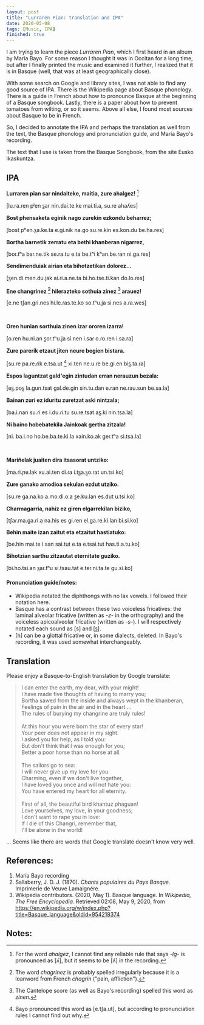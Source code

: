 ```yaml
---
layout: post
title: "Lurraren Pian: translation and IPA"
date: 2020-05-08
tags: [Music, IPA]
finished: true
---
```


I am trying to learn the piece _Lurraren Pian_, which I first heard in an album by Maria Bayo. For some reason I thought it was in Occitan for a long time, but after I finally printed the music and examined it further, I realized that it is in Basque (well, that was at least geographically close).

With some search on Google and library sites, I was not able to find any good source of IPA. There is the Wikipedia page about Basque phonology. There is a guide in French about how to pronounce Basque at the beginning of a Basque songbook. Lastly, there is a paper about how to prevent tomatoes from wilting, or so it seems. Above all else, I found most sources about Basque to be in French.

So, I decided to annotate the IPA and perhaps the translation as well from the text, the Basque phonology and pronunciation guide, and Maria Bayo's recording.

The text that I use is taken from the Basque Songbook, from the site Eusko Ikaskuntza.

## IPA

**Lurraren pian sar nindaiteke, maitia, zure ahalgez!** [^1]

[lu.ra.ɾen pʲen s̺ar nin.dai.te.ke mai.ti.a, su.ɾe ahaʎes]

**Bost phensaketa eginik nago zurekin ezkondu beharrez;**

[bost pʰen.s̺a.ke.ta e.gi.nik na.go su.ɾe.kin es.kon.du be.ha.res]

**Bortha barnetik zerratu eta bethi khanberan nigarrez,**

[boɾ.tʰa baɾ.ne.tik se.ra.tu e.ta be.tʰi kʰan.be.ɾan ni.ga.res]

**Sendimenduiak airian eta bihotzetikan dolorez...**

[s̺en.di.men.du.jak ai.ɾi.a.ne.ta bi.ho.tse.ti.kan do.lo.ɾes]

**Ene changrinez [^2] hilerazteko sothuia zinez [^3] arauez!**

[e.ne tʃan.gɾi.nes hi.le.ɾas.te.ko so.tʰu.ja si.nes a.ɾa.wes]

[^1]: For the word _ahalgez_, I cannot find any reliable rule that says _-lg-_ is pronounced as [ʎ], but it seems to be [ʎ] in the recording.
[^2]: The word _chagrinez_ is probably spelled irregularly because it is a loanword from French _chagrin_ ("pain, affliction").
[^3]: The Cantelope score (as well as Bayo's recording) spelled this word as _zinen_.
<br>

**Oren hunian sorthuia zinen izar ororen izarra!**

[o.ɾen hu.ni.an s̺oɾ.tʰu.ja si.nen i.saɾ o.ɾo.ɾen i.sa.ra]

**Zure parerik etzaut jiten neure begien bistara.**

[su.ɾe pa.ɾe.ɾik e.tsa.ut [^4] xi.ten ne.u.ɾe be.gi.en bis̺.ta.ɾa]

**Espos laguntzat gald'egin zintudan erran nerauzun bezala:**

[es̺.pos̺ la.gun.tsat gal.de.gin sin.tu.dan e.ran ne.ɾau.sun be.sa.la]

**Bainan zuri ez iduritu zuretzat aski nintzala;**

[ba.i.nan su.ɾi es i.du.ɾi.tu su.ɾe.tsat as̺.ki nin.tsa.la]

**Ni baino hobebatekila Jainkoak gertha zitzala!**

[ni. ba.i.no ho.be.ba.te.ki.la xain.ko.ak geɾ.tʰa si.tsa.la]

<br>

**Mariñelak juaiten dira itsasorat untziko:**

[ma.ɾi.ɲe.lak xu.ai.ten di.ɾa i.ts̺a.s̺o.ɾat un.tsi.ko]

**Zure ganako amodioa sekulan ezdut utziko.**

[su.ɾe ga.na.ko a.mo.di.o.a s̺e.ku.lan es.dut u.tsi.ko]

**Charmagarria, nahiz ez giren elgarrekilan biziko,**

[tʃaɾ.ma.ga.ri.a na.his es gi.ɾen el.ga.re.ki.lan bi.si.ko]

**Behin maite izan zaitut eta etzaitut hastiatuko:**

[be.hin mai.te i.san sai.tut e.ta e.tsai.tut has.ti.a.tu.ko]

**Bihotzian sarthu zitzautat eternitate guziko.**

[bi.ho.tsi.an s̺aɾ.tʰu si.tsau.tat e.teɾ.ni.ta.te gu.si.ko]

[^4]: Bayo pronounced this word as [e.tʃa.ut], but according to pronunciation rules I cannot find out why.


#### Pronunciation guide/notes:
- Wikipedia notated the diphthongs with no lax vowels. I followed their notation here.
- Basque has a contrast between these two voiceless fricatives: the laminal alveolar fricative (written as _-z-_ in the orthography) and the voiceless apicoalveolar fricative (written as _-s-_). I will respectively notated each sound as [s] and [s̺].
- [h] can be a glottal fricative or, in some dialects, deleted. In Bayo's recording, it was used somewhat interchangeably.

## Translation

Please enjoy a Basque-to-English translation by Google translate:

>I can enter the earth, my dear, with your might!<br>
I have made five thoughts of having to marry you;<br>
Bortha sawed from the inside and always wept in the khanberan,<br>
Feelings of pain in the air and in the heart ...<br>
The rules of burying my changrine are truly rules!<br><br>
At this hour you were born the star of every star!<br>
Your peer does not appear in my sight.<br>
I asked you for help, as I told you:<br>
But don't think that I was enough for you;<br>
Better a poor horse than no horse at all.<br><br>
The sailors go to sea:<br>
I will never give up my love for you.<br>
Charming, even if we don't live together,<br>
I have loved you once and will not hate you:<br>
You have entered my heart for all eternity.<br><br>
First of all, the beautiful bird khantuz phaguan!<br>
Love yourselves, my love, in your goodness;<br>
I don't want to rape you in love:<br>
If I die of this Changri, remember that,<br>
I'll be alone in the world! <br>

... Seems like there are words that Google translate doesn't know very well.


## References:
1. Maria Bayo recording
2. Sallaberry, J. D. J. (1870). _Chants populaires du Pays Basque._ Imprimerie de Veuve Lamaignére.
3. Wikipedia contributors. (2020, May 1). Basque language. In _Wikipedia, The Free Encyclopedia._ Retrieved 02:08, May 9, 2020, from https://en.wikipedia.org/w/index.php?title=Basque_language&oldid=954218374

## Notes:
